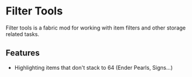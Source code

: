# Filter Tools
Filter tools is a fabric mod for working with item filters and other storage related tasks.

## Features
- Highlighting items that don't stack to 64 (Ender Pearls, Signs...)